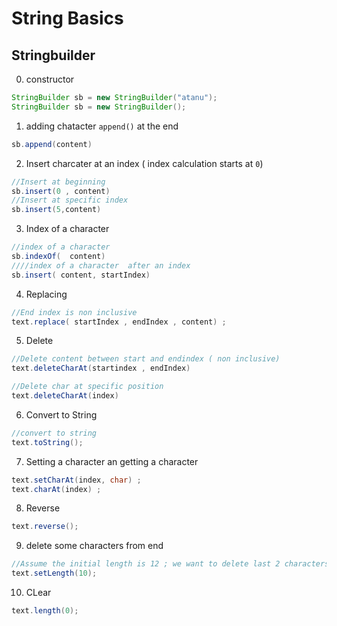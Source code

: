 # String Basics

## Stringbuilder 
0. constructor
````java
StringBuilder sb = new StringBuilder("atanu");
StringBuilder sb = new StringBuilder();
````
1. adding chatacter `append()` at the end 
````java
sb.append(content)
````

2. Insert charcater at an index ( index calculation starts at `0`)
````java
//Insert at beginning
sb.insert(0 , content)
//Insert at specific index
sb.insert(5,content)
````

3. Index of a character 
````java
//index of a character 
sb.indexOf(  content)
////index of a character  after an index 
sb.insert( content, startIndex)
````

4. Replacing 
````java
//End index is non inclusive
text.replace( startIndex , endIndex , content) ;
````

5. Delete 
````java
//Delete content between start and endindex ( non inclusive)
text.deleteCharAt(startindex , endIndex)

//Delete char at specific position
text.deleteCharAt(index)
````

6. Convert to String 
````java
//convert to string 
text.toString();
````

7. Setting a character an getting a character 
````java
text.setCharAt(index, char) ;
text.charAt(index) ;
````


8. Reverse 
````java
text.reverse();
````

9. delete some characters from end 
````java
//Assume the initial length is 12 ; we want to delete last 2 characters 
text.setLength(10);
````

10. CLear 
````java
text.length(0);
````